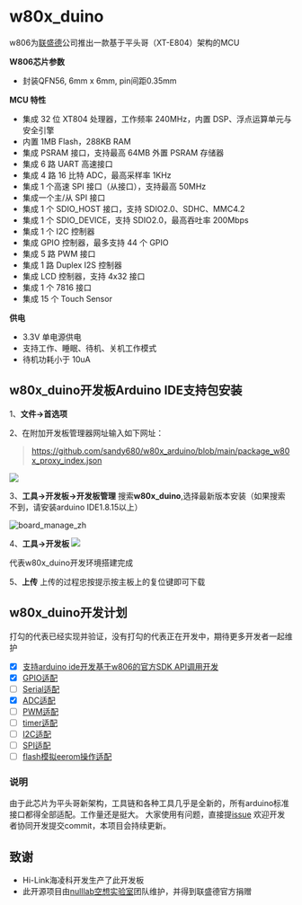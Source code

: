 # w80x_duino
w806为[联盛德](http://www.winnermicro.com/)公司推出一款基于平头哥（XT-E804）架构的MCU

**W806芯片参数**

- 封装QFN56, 6mm x 6mm, pin间距0.35mm

**MCU 特性**

- 集成 32 位 XT804 处理器，工作频率 240MHz，内置 DSP、浮点运算单元与安全引擎
- 内置 1MB Flash，288KB RAM
- 集成 PSRAM 接口，支持最高 64MB 外置 PSRAM 存储器
- 集成 6 路 UART 高速接口
- 集成 4 路 16 比特 ADC，最高采样率 1KHz
- 集成 1 个高速 SPI 接口（从接口），支持最高 50MHz
- 集成一个主/从 SPI 接口
- 集成 1 个 SDIO_HOST 接口，支持 SDIO2.0、SDHC、MMC4.2
- 集成 1 个 SDIO_DEVICE，支持 SDIO2.0，最高吞吐率 200Mbps
- 集成 1 个 I2C 控制器
- 集成 GPIO 控制器，最多支持 44 个 GPIO
- 集成 5 路 PWM 接口
- 集成 1 路 Duplex I2S 控制器
- 集成 LCD 控制器，支持 4x32 接口
- 集成 1 个 7816 接口
- 集成 15 个 Touch Sensor

**供电**

- 3.3V 单电源供电
- 支持工作、睡眠、待机、关机工作模式
- 待机功耗小于 10uA

## w80x_duino开发板Arduino IDE支持包安装

1、**文件->首选项**

2、在附加开发板管理器网址输入如下网址：

> https://github.com/sandy680/w80x_arduino/blob/main/package_w80x_proxy_index.json

![](./doc/option_zh.png)

3、**工具->开发板->开发板管理**
搜索**w80x_duino**,选择最新版本安装（如果搜索不到，请安装arduino IDE1.8.15以上）

![board_manage_zh](./doc/board_manager_zh.png)

4、**工具->开发板**
![](./doc/board_chioce.png)

代表w80x_duino开发环境搭建完成

5、**上传**
上传的过程忠按提示按主板上的复位键即可下载

## w80x_duino开发计划
打勾的代表已经实现并验证，没有打勾的代表正在开发中，期待更多开发者一起维护

- [x] [支持arduino ide开发基于w806的官方SDK API调用开发](https://github.com/Hi-LinkDuino/w80x_arduino/tree/v0.0.1)
- [x] [GPIO适配](https://github.com/Hi-LinkDuino/w80x_arduino/commit/53fb7892e041c1e37913b0c73fd1abaf5970a111)
- [ ] [Serial适配]()
- [x] [ADC适配](https://github.com/Hi-LinkDuino/w80x_arduino/pull/10)
- [ ] [PWM适配]()
- [ ] [timer适配]()
- [ ] [I2C适配]()
- [ ] [SPI适配]()
- [ ] [flash模拟eerom操作适配]()

### 说明
由于此芯片为平头哥新架构，工具链和各种工具几乎是全新的，所有arduino标准接口都得全部适配。工作量还是挺大。
大家使用有问题，直接提[issue](https://github.com/Hi-LinkDuino/w80x_arduino/issues)
欢迎开发者协同开发提交commit，本项目会持续更新。

## 致谢
- Hi-Link海凌科开发生产了此开发板
- 此开源项目由[nulllab空想实验室](https://github.com/nulllaborg)团队维护，并得到联盛德官方捐赠
